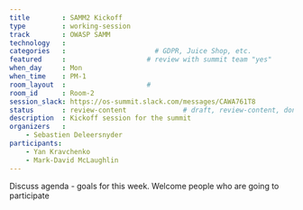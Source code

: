 ```yaml
---
title        : SAMM2 Kickoff
type         : working-session
track        : OWASP SAMM
technology   :
categories   :                      # GDPR, Juice Shop, etc.
featured     :                    # review with summit team "yes"
when_day     : Mon
when_time    : PM-1
room_layout  :                    #
room_id      : Room-2
session_slack: https://os-summit.slack.com/messages/CAWA761T8
status       : review-content              # draft, review-content, done
description  : Kickoff session for the summit
organizers   :
    - Sebastien Deleersnyder
participants:
    - Yan Kravchenko
    - Mark-David McLaughlin
---
```


Discuss agenda - goals for this week. Welcome people who are going to participate
